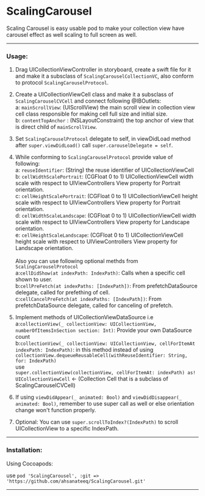 # ScalingCarousel

Scaling Carousel is easy usable pod to make your collection view have carousel effect as well scaling to full screen as well.

------------

### Usage: 

1. Drag UICollectionViewController in storyboard, create a swift file for it and make it a subsclass of ` ScalingCarouselCollectionVC `, also conform to protocol ` ScalingCarouselProtocol `.

2. Create a UICollectionViewCell class and make it a subsclass of ` ScalingCarouselCVCell ` and connect following @IBOutlets:
</br> a: ` mainScrollView `: (UIScrollView) the main scroll view in collection view cell class responsible for making cell full size and initial size.
</br> b: ` contentTopAnchor ` : (NSLayoutConstraint) the top anchor of view that is direct child of ` mainScrollView `.

3. Set ` ScalingCarouselProtocol ` delegate to self, in viewDidLoad method after ` super.viewDidLoad() ` call ` super.carouselDelegate = self `.

3. While conforming to ` ScalingCarouselProtocol ` provide value of following: 
    </br> a: ` reuseIdentifier `: (String) the reuse identifier of UICollectionViewCell
    </br> b: ` cellWidthScalePortrait `: (CGFloat 0 to 1) UICollectionViewCell width scale with respect to UIViewControllers View property for Portrait orientation.
    </br> c: ` cellHeightScalePortrait `: (CGFloat 0 to 1) UICollectionViewCell height scale with respect to UIViewControllers View property for Portrait orientation.
    </br> d: ` cellWidthScaleLandscape `: (CGFloat 0 to 1) UICollectionViewCell width scale with respect to UIViewControllers View property for Landscape orientation.
    </br> e: ` cellHeightScaleLandscape `: (CGFloat 0 to 1) UICollectionViewCell height scale with respect to UIViewControllers View property for Landscape orientation.
   </br></br>Also you can use following optional methds from ` ScalingCarouselProtocol `
    </br> a:` cellDidShow(at indexPath: IndexPath) `: Calls when a specific cell shown to user.
    </br> b:` cellPreFetch(at indexPaths: [IndexPath]) `: From prefetchDataSource delegate, called for prefething of cell.
    </br> c:` cellCancelPreFetch(at indexPaths: [IndexPath]) `: From prefetchDataSource delegate, called for canceling of prefetch.
    
4. Implement methods of UICollectionViewDataSource i.e 
    </br> a:` collectionView(_ collectionView: UICollectionView, numberOfItemsInSection section: Int) `: Provide your own DataSource count 
    </br> b:` collectionView(_ collectionView: UICollectionView, cellForItemAt indexPath: IndexPath) `: in this method instead of using  `collectionView.dequeueReusableCell(withReuseIdentifier: String, for: IndexPath) ` </br>use</br> ` super.collectionView(collectionView, cellForItemAt: indexPath) as! UICollectionViewCell ` <- (Collection Cell that is a subclass of ScalingCarouselCVCell) 
    
5. If using ` viewDidAppear(_ animated: Bool) ` and ` viewDidDisappear(_ animated: Bool) `, remember to use super call as well or else orientation change won't function properly.

6. Optional: You can use ` super.scrollToIndex?(IndexPath) ` to scroll UICollectionView to a specific IndexPath.

------------

### Installation:

Using Cocoapods:

use ` pod 'ScalingCarousel', :git => 'https://github.com/ahsanateeq/ScalingCarousel.git' `

------------
